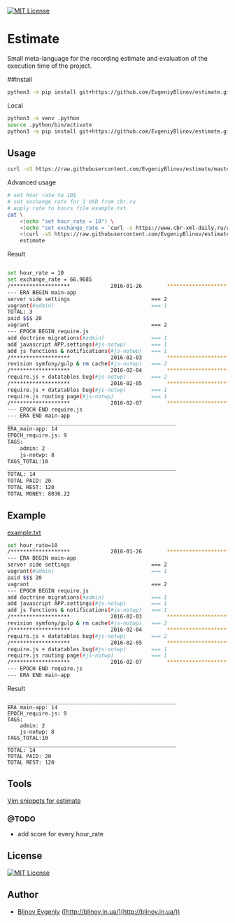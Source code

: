 [![MIT License][license-image]][license-url]

# Estimate

Small meta-language for the recording estimate and evaluation of the execution time of the project.

##Install

```sh
python3 -m pip install git+https://github.com/EvgeniyBlinov/estimate.git
```

Local

```sh
python3 -m venv .python
source .python/bin/activate
python3 -m pip install git+https://github.com/EvgeniyBlinov/estimate.git
```

## Usage 

```sh
curl -sS https://raw.githubusercontent.com/EvgeniyBlinov/estimate/master/example.txt |estimate
```

Advanced usage

```sh
# set hour rate to 10$
# set exchange rate for 1 USD from cbr.ru
# apply rate to hours file example.txt
cat \
    <(echo "set hour_rate = 10") \
    <(echo "set exchange_rate = `curl -s https://www.cbr-xml-daily.ru/daily_json.js|jq .Valute.USD.Value`") \
    <(curl -sS https://raw.githubusercontent.com/EvgeniyBlinov/estimate/master/example.txt) |
    estimate
```

Result

```sh

set hour_rate = 10
set exchange_rate = 66.9685
/*******************             2016-01-26        ****************************/
--- ERA BEGIN main-app
server side settings                          === 2
vagrant(#admin)                               === 1
TOTAL: 3
paid $$$ 20
vagrant                                       === 2
--- EPOCH BEGIN require.js
add doctrine migrations(#admin)               === 1
add javascript APP.settings(#js-notwp)        === 1
add js functions & notifications(#js-notwp)   === 1
/*******************             2016-02-03        ****************************/
revision symfony/gulp & rm cache(#js-notwp)   === 2
/*******************             2016-02-04        ****************************/
require.js + datatables bug(#js-notwp)        === 2
/*******************             2016-02-05        ****************************/
require.js + datatables bug(#js-notwp)        === 1
require.js routing page(#js-notwp)            === 1
/*******************             2016-02-07        ****************************/
--- EPOCH END require.js
--- ERA END main-app
______________________________________________________
ERA_main-app: 14
EPOCH_require.js: 9
TAGS:
    admin: 2
    js-notwp: 8
TAGS_TOTAL:10
______________________________________________________
TOTAL: 14
TOTAL PAID: 20
TOTAL REST: 120
TOTAL MONEY: 8036.22
```

## Example

[example.txt](example.txt)

```sh
set hour_rate=10
/*******************             2016-01-26        ****************************/
--- ERA BEGIN main-app
server side settings                          === 2
vagrant(#admin)                               === 1
paid $$$ 20
vagrant                                       === 2
--- EPOCH BEGIN require.js
add doctrine migrations(#admin)               === 1
add javascript APP.settings(#js-notwp)        === 1
add js functions & notifications(#js-notwp)   === 1
/*******************             2016-02-03        ****************************/
revision symfony/gulp & rm cache(#js-notwp)   === 2
/*******************             2016-02-04        ****************************/
require.js + datatables bug(#js-notwp)        === 2
/*******************             2016-02-05        ****************************/
require.js + datatables bug(#js-notwp)        === 1
require.js routing page(#js-notwp)            === 1
/*******************             2016-02-07        ****************************/
--- EPOCH END require.js
--- ERA END main-app
```

Result

```
______________________________________________________
ERA_main-app: 14
EPOCH_require.js: 9
TAGS:
    admin: 2
    js-notwp: 8
TAGS_TOTAL:10
______________________________________________________
TOTAL: 14
TOTAL PAID: 20
TOTAL REST: 120
```

## Tools

[Vim snippets for estimate](https://github.com/EvgeniyBlinov/vim/blob/master/snippets/_.snippets)

### @TODO

- add score for every hour_rate

## License

[![MIT License][license-image]][license-url]

## Author

- [Blinov Evgeniy](mailto:evgeniy_blinov@mail.ru) ([http://blinov.in.ua/](http://blinov.in.ua/))

[license-image]: http://img.shields.io/badge/license-MIT-blue.svg?style=flat
[license-url]: LICENSE
